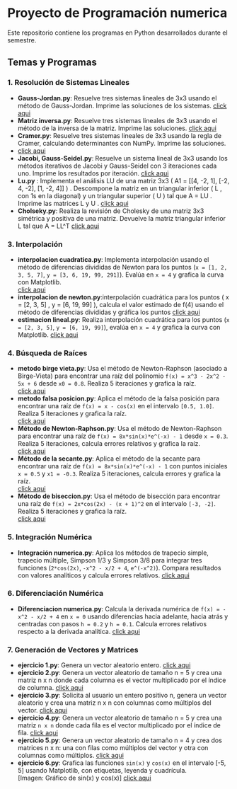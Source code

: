 # Proyecto de Programación numerica

Este repositorio contiene los programas en Python desarrollados durante el semestre.

## Temas y Programas

### 1. Resolución de Sistemas Lineales

- **Gauss-Jordan.py**: Resuelve tres sistemas lineales de 3x3 usando el método de Gauss-Jordan. Imprime las soluciones de los sistemas.
[click aqui](https://github.com/carlosgwel/Proyecto-programaci-n-num-rica/blob/main/Gauss-Jordan%20(1).py)
- **Matriz inversa.py**: Resuelve tres sistemas lineales de 3x3 usando el método de la inversa de la matriz. Imprime las soluciones.
[click aqui](https://github.com/carlosgwel/Proyecto-programaci-n-num-rica/blob/main/Matriz%20inversa%20(1).py)
- **Cramer.py**: Resuelve tres sistemas lineales de 3x3 usando la regla de Cramer, calculando determinantes con NumPy. Imprime las soluciones.
- [click aqui](https://github.com/carlosgwel/Proyecto-programaci-n-num-rica/blob/main/Cramer%20(1).py) 
- **Jacobi, Gauss-Seidel.py**: Resuelve un sistema lineal de 3x3 usando los métodos iterativos de Jacobi y Gauss-Seidel con 3 iteraciones cada uno. Imprime los resultados por iteración.
[click aqui](https://github.com/carlosgwel/Proyecto-programaci-n-num-rica/blob/main/Jacobi%2C%20Gauss-Seidel.py)
- **Lu.py** : Implementa el análisis LU de una matriz 3x3 ( A1 = [[4, -2, 1], [-2, 4, -2], [1, -2, 4]] ) . Descompone la matriz en un triangular inferior ( L , con 1s en la diagonal) y un triangular superior ( U ) tal que A = LU . Imprime las matrices L y U .
[click aqui](https://github.com/carlosgwel/Proyecto-programaci-n-num-rica/blob/main/LU.py)
- **Cholseky.py**: Realiza la revisión de Cholesky de una matriz 3x3 simétrica y  positiva de una matriz. Devuelve la matriz triangular inferior L tal que A = LL^T
  [click aqui](https://github.com/carlosgwel/Proyecto-programaci-n-num-rica/blob/main/cholseky.py)
### 3. Interpolación

- **interpolacion cuadratica.py**: Implementa interpolación usando el método de diferencias divididas de Newton para los puntos (`x = [1, 2, 3, 5, 7]`, `y = [3, 6, 19, 99, 291]`). Evalúa en `x = 4` y grafica la curva con Matplotlib.  
[click aqui](https://github.com/carlosgwel/Proyecto-programaci-n-num-rica/blob/main/interpolacion%20cuadratica.py)
- **interpolacion de newton.py**:interpolación cuadrática para los puntos ( x = [2, 3, 5] , y = [6, 19, 99] ), calcula el valor estimado de f(4) usando el método de diferencias divididas y gráfica los puntos
[click aqui](https://github.com/carlosgwel/Proyecto-programaci-n-num-rica/blob/main/interpolacion%20de%20newton.py)
- **estimacion lineal.py**: Realiza interpolación cuadrática para los puntos (`x = [2, 3, 5]`, `y = [6, 19, 99]`), evalúa en `x = 4` y grafica la curva con Matplotlib.
 [click aqui](https://github.com/carlosgwel/Proyecto-programaci-n-num-rica/blob/main/estimacion%20lineal.py)
### 4. Búsqueda de Raíces

- **metodo birge vieta.py**: Usa el método de Newton-Raphson (asociado a Birge-Vieta) para encontrar una raíz del polinomio `f(x) = x^3 - 2x^2 - 5x + 6` desde `x0 = 0.8`. Realiza 5 iteraciones y grafica la raíz.  
[click aqui](https://github.com/carlosgwel/Proyecto-programaci-n-num-rica/blob/main/metodo%20birge%20vieta%20(1).py)
- **metodo falsa posicion.py**: Aplica el método de la falsa posición para encontrar una raíz de `f(x) = x - cos(x)` en el intervalo `[0.5, 1.0]`. Realiza 5 iteraciones y grafica la raíz.  
[click aqui](https://github.com/carlosgwel/Proyecto-programaci-n-num-rica/blob/main/metodo%20falsa%20posicion%20(1).py)
- **Método de Newton-Raphson.py**: Usa el método de Newton-Raphson para encontrar una raíz de `f(x) = 8x*sin(x)*e^(-x) - 1` desde `x = 0.3`. Realiza 5 iteraciones, calcula errores relativos y grafica la raíz.  
 [click aqui](https://github.com/carlosgwel/Proyecto-programaci-n-num-rica/blob/main/M%C3%A9todo%20de%20Newton-Raphson.py)
- **Método de la secante.py**: Aplica el método de la secante para encontrar una raíz de `f(x) = 8x*sin(x)*e^(-x) - 1` con puntos iniciales `x = 0.5` y `x1 = -0.3`. Realiza 5 iteraciones, calcula errores y grafica la raíz.  
[click aqui](https://github.com/carlosgwel/Proyecto-programaci-n-num-rica/blob/main/M%C3%A9todo%20de%20la%20secante%20(1).py)
- **Método de biseccion.py**: Usa el método de bisección para encontrar una raíz de `f(x) = 2x*cos(2x) - (x + 1)^2` en el intervalo `[-3, -2]`. Realiza 5 iteraciones y grafica la raíz.  
[click aqui](https://github.com/carlosgwel/Proyecto-programaci-n-num-rica/blob/main/M%C3%A9todo%20de%20biseccion.py)
### 5. Integración Numérica

- **Integración numerica.py**: Aplica los métodos de trapecio simple, trapecio múltiple, Simpson 1/3 y Simpson 3/8 para integrar tres funciones (`2*cos(2x)`, `-x^2 - x/2 + 4`, `e^(-x^2)`). Compara resultados con valores analíticos y calcula errores relativos.
[click aqui](https://github.com/carlosgwel/Proyecto-programaci-n-num-rica/blob/main/Integraci%C3%B3n%20numerica.py)
### 6. Diferenciación Numérica

- **Diferenciacion numerica.py**: Calcula la derivada numérica de `f(x) = -x^2 - x/2 + 4` en `x = 0` usando diferencias hacia adelante, hacia atrás y centradas con pasos `h = 0.2` y `h = 0.1`. Calcula errores relativos respecto a la derivada analítica.
[click aqui](https://github.com/carlosgwel/Proyecto-programaci-n-num-rica/blob/main/Diferenciacion%20numerica.py)
### 7. Generación de Vectores y Matrices

- **ejercicio 1.py**: Genera un vector aleatorio entero.
[click aqui](https://github.com/carlosgwel/Proyecto-programaci-n-num-rica/blob/main/ejercicio%201.py)
- **ejercicio 2.py**: Genera un vector aleatorio de tamaño n = 5 y crea una matriz n x n donde cada columna es el vector multiplicado por el índice de columna. 
[click aqui](https://github.com/carlosgwel/Proyecto-programaci-n-num-rica/blob/main/ejercicio%202.py)
- **ejercicio 3.py**: Solicita al usuario un entero positivo n, genera un vector aleatorio y crea una matriz n x n con columnas como múltiplos del vector. 
[click aqui](https://github.com/carlosgwel/Proyecto-programaci-n-num-rica/blob/main/ejercicio%203.py)
- **ejercicio 4.py**: Genera un vector aleatorio de tamaño n = 5 y crea una matriz `n x n` donde cada fila es el vector multiplicado por el índice de fila.
[click aqui](https://github.com/carlosgwel/Proyecto-programaci-n-num-rica/blob/main/ejercicio%204.py)
- **ejercicio 5.py**: Genera un vector aleatorio de tamaño n = 4 y crea dos matrices n x n: una con filas como múltiplos del vector y otra con columnas como múltiplos.
[click aqui](https://github.com/carlosgwel/Proyecto-programaci-n-num-rica/blob/main/ejercicio%205.py)
- **ejercicio 6.py**: Grafica las funciones `sin(x)` y `cos(x)` en el intervalo [-5, 5] usando Matplotlib, con etiquetas, leyenda y cuadrícula.  
  [Imagen: Gráfico de sin(x) y cos(x)]
[click aqui](https://github.com/carlosgwel/Proyecto-programaci-n-num-rica/blob/main/ejercicio%206.py)
